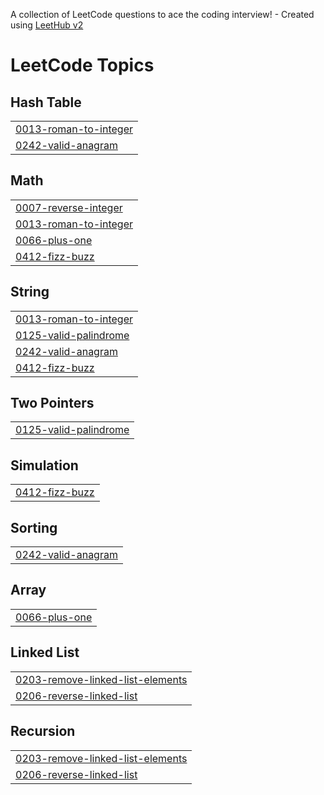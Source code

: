 A collection of LeetCode questions to ace the coding interview! - Created using [LeetHub v2](https://github.com/arunbhardwaj/LeetHub-2.0)
<!---LeetCode Topics Start-->
# LeetCode Topics
## Hash Table
|  |
| ------- |
| [0013-roman-to-integer](https://github.com/shashisingh17402/Leetcode/tree/master/0013-roman-to-integer) |
| [0242-valid-anagram](https://github.com/shashisingh17402/Leetcode/tree/master/0242-valid-anagram) |
## Math
|  |
| ------- |
| [0007-reverse-integer](https://github.com/shashisingh17402/Leetcode/tree/master/0007-reverse-integer) |
| [0013-roman-to-integer](https://github.com/shashisingh17402/Leetcode/tree/master/0013-roman-to-integer) |
| [0066-plus-one](https://github.com/shashisingh17402/Leetcode/tree/master/0066-plus-one) |
| [0412-fizz-buzz](https://github.com/shashisingh17402/Leetcode/tree/master/0412-fizz-buzz) |
## String
|  |
| ------- |
| [0013-roman-to-integer](https://github.com/shashisingh17402/Leetcode/tree/master/0013-roman-to-integer) |
| [0125-valid-palindrome](https://github.com/shashisingh17402/Leetcode/tree/master/0125-valid-palindrome) |
| [0242-valid-anagram](https://github.com/shashisingh17402/Leetcode/tree/master/0242-valid-anagram) |
| [0412-fizz-buzz](https://github.com/shashisingh17402/Leetcode/tree/master/0412-fizz-buzz) |
## Two Pointers
|  |
| ------- |
| [0125-valid-palindrome](https://github.com/shashisingh17402/Leetcode/tree/master/0125-valid-palindrome) |
## Simulation
|  |
| ------- |
| [0412-fizz-buzz](https://github.com/shashisingh17402/Leetcode/tree/master/0412-fizz-buzz) |
## Sorting
|  |
| ------- |
| [0242-valid-anagram](https://github.com/shashisingh17402/Leetcode/tree/master/0242-valid-anagram) |
## Array
|  |
| ------- |
| [0066-plus-one](https://github.com/shashisingh17402/Leetcode/tree/master/0066-plus-one) |
## Linked List
|  |
| ------- |
| [0203-remove-linked-list-elements](https://github.com/shashisingh17402/Leetcode/tree/master/0203-remove-linked-list-elements) |
| [0206-reverse-linked-list](https://github.com/shashisingh17402/Leetcode/tree/master/0206-reverse-linked-list) |
## Recursion
|  |
| ------- |
| [0203-remove-linked-list-elements](https://github.com/shashisingh17402/Leetcode/tree/master/0203-remove-linked-list-elements) |
| [0206-reverse-linked-list](https://github.com/shashisingh17402/Leetcode/tree/master/0206-reverse-linked-list) |
<!---LeetCode Topics End-->